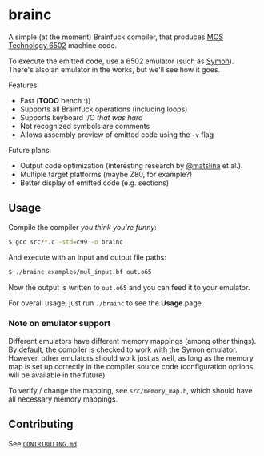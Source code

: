 # brainc
A simple (at the moment) Brainfuck compiler, that produces [MOS Technology 6502](https://en.wikipedia.org/wiki/MOS_Technology_6502) machine code.

To execute the emitted code, use a 6502 emulator (such as [Symon](https://github.com/sethm/symon)).
There's also an emulator in the works, but we'll see how it goes.

Features:
 - Fast (**TODO** bench :))
 - Supports all Brainfuck operations (including loops)
 - Supports keyboard I/O _that was hard_
 - Not recognized symbols are comments
 - Allows assembly preview of emitted code using the `-v` flag
 
Future plans:
 - Output code optimization (interesting research by [@matslina](https://github.com/matslina) et al.).
 - Multiple target platforms (maybe Z80, for example?)
 - Better display of emitted code (e.g. sections)

## Usage
Compile the compiler _you think you're funny_:

``` sh
$ gcc src/*.c -std=c99 -o brainc
```

And execute with an input and output file paths:

``` sh
$ ./brainc examples/mul_input.bf out.o65
```

Now the output is written to `out.o65` and you can feed it to your emulator.

For overall usage, just run `./brainc` to see the **Usage** page.

### Note on emulator support
Different emulators have different memory mappings (among other things).
By default, the compiler is checked to work with the Symon emulator.
However, other emulators should work just as well, as long as the memory map is set up correctly in the compiler source code (configuration options will be available in the future).

To verify / change the mapping, see `src/memory_map.h`, which should have all necessary memory mappings.

## Contributing
See [`CONTRIBUTING.md`](/CONTRIBUTING.md).
